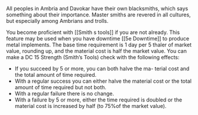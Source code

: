 All peoples in Ambria and Davokar have their own blacksmiths, which says something about their importance. Master smiths are revered in all cultures, but especially among Ambrians and trolls.

You become proficient with [[Smith s tools]] if you are not already. This feature may be used when you have downtime [[5e Downtime]] to produce metal implements. The base time requirement is 1 day per 5 thaler of market value, rounding up, and the material cost is half the market value. You can make a DC 15 Strength (Smith’s Tools) check with the following effects:

- If you succeed by 5 or more, you can both halve the ma- terial cost and the total amount of time required.
- With a regular success you can either halve the material cost or the total amount of time required but not both.
- With a regular failure there is no change.  
- With a failure by 5 or more, either the time required is doubled or the material cost is increased by half (to 75%of the market value).
